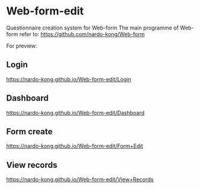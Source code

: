 # Web-form-edit
Questionnaire creation system for Web-form
The main programme of Web-form refer to: https://github.com/nardo-kong/Web-form

For preview:
## Login
https://nardo-kong.github.io/Web-form-edit/Login
## Dashboard
https://nardo-kong.github.io/Web-form-edit/Dashboard
## Form create
https://nardo-kong.github.io/Web-form-edit/Form+Edit
## View records
https://nardo-kong.github.io/Web-form-edit/View+Records
